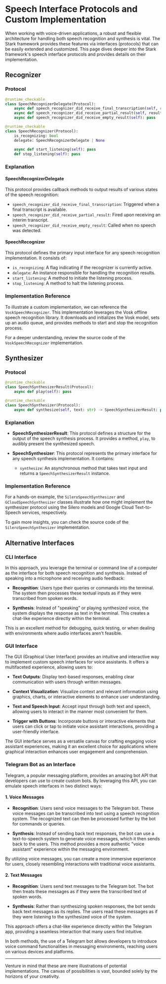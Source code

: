 # Speech Interface Protocols and Custom Implementation

When working with voice-driven applications, a robust and flexible architecture for handling both speech recognition and synthesis is vital. The Stark framework provides these features via interfaces (protocols) that can be easily extended and customized. This page dives deeper into the Stark framework's speech interface protocols and provides details on their implementation.

## Recognizer

### Protocol

```python
@runtime_checkable
class SpeechRecognizerDelegate(Protocol):
    async def speech_recognizer_did_receive_final_transcription(self, result: str): pass
    async def speech_recognizer_did_receive_partial_result(self, result: str): pass
    async def speech_recognizer_did_receive_empty_result(self): pass

@runtime_checkable
class SpeechRecognizer(Protocol):
    is_recognizing: bool
    delegate: SpeechRecognizerDelegate | None
    
    async def start_listening(self): pass
    def stop_listening(self): pass
```

### Explanation

#### SpeechRecognizerDelegate

This protocol provides callback methods to output results of various states of the speech recognition:

- `speech_recognizer_did_receive_final_transcription`: Triggered when a final transcript is available.
- `speech_recognizer_did_receive_partial_result`: Fired upon receiving an interim transcript.
- `speech_recognizer_did_receive_empty_result`: Called when no speech was detected.

#### SpeechRecognizer

This protocol defines the primary input interface for any speech recognition implementation. It consists of:

- `is_recognizing`: A flag indicating if the recognizer is currently active.
- `delegate`: An instance responsible for handling the recognition results.
- `start_listening`: A method to initiate the listening process.
- `stop_listening`: A method to halt the listening process.

### Implementation Reference

To illustrate a custom implementation, we can reference the `VoskSpeechRecognizer`. This implementation leverages the Vosk offline speech recognition library. It downloads and initializes the Vosk model, sets up an audio queue, and provides methods to start and stop the recognition process.

For a deeper understanding, review the source code of the `VoskSpeechRecognizer` implementation.

<script src="https://emgithub.com/embed-v2.js?target=https%3A%2F%2Fgithub.com%2FMarkParker5%2FSTARK%2Fblob%2Fmaster%2Fstark%2Finterfaces%2Fvosk.py&style=atom-one-dark&type=code&showBorder=on&showLineNumbers=on&showFileMeta=on&showFullPath=on&showCopy=on"/></script>

## Synthesizer

### Protocol

```python
@runtime_checkable
class SpeechSynthesizerResult(Protocol):
    async def play(self): pass

@runtime_checkable   
class SpeechSynthesizer(Protocol):
    async def synthesize(self, text: str) -> SpeechSynthesizerResult: pass
```

### Explanation

- **SpeechSynthesizerResult**: This protocol defines a structure for the output of the speech synthesis process. It provides a method, `play`, to audibly present the synthesized speech.

- **SpeechSynthesizer**: This protocol represents the primary interface for any speech synthesis implementation. It contains:
  - `synthesize`: An asynchronous method that takes text input and returns a `SpeechSynthesizerResult` instance.

### Implementation Reference

For a hands-on example, the `SileroSpeechSynthesizer` and `GCloudSpeechSynthesizer` classes illustrate how one might implement the synthesizer protocol using the Silero models and Google Cloud Text-to-Speech services, respectively.

To gain more insights, you can check the source code of the `SileroSpeechSynthesizer` implementation.

<script src="https://emgithub.com/embed-v2.js?target=https%3A%2F%2Fgithub.com%2FMarkParker5%2FSTARK%2Fblob%2Fmaster%2Fstark%2Finterfaces%2Fsilero.py&style=atom-one-dark&type=code&showBorder=on&showLineNumbers=on&showFileMeta=on&showFullPath=on&showCopy=on"></script>

## Alternative Interfaces

### CLI Interface

In this approach, you leverage the terminal or command line of a computer as the interface for both speech recognition and synthesis. Instead of speaking into a microphone and receiving audio feedback:

- **Recognition**: Users type their queries or commands into the terminal. The system then processes these textual inputs as if they were transcribed from spoken words.

- **Synthesis**: Instead of "speaking" or playing synthesized voice, the system displays the response as text in the terminal. This creates a chat-like experience directly within the terminal.

This is an excellent method for debugging, quick testing, or when dealing with environments where audio interfaces aren't feasible.

### GUI Interface

The GUI (Graphical User Interface) provides an intuitive and interactive way to implement custom speech interfaces for voice assistants. It offers a multifaceted experience, allowing users to:

- **Text Outputs**: Display text-based responses, enabling clear communication with users through written messages.

- **Context Visualization**: Visualize context and relevant information using graphics, charts, or interactive elements to enhance user understanding.

- **Text and Speech Input**: Accept input through both text and speech, allowing users to interact in the manner most convenient for them.

- **Trigger with Buttons**: Incorporate buttons or interactive elements that users can click or tap to initiate voice assistant interactions, providing a user-friendly interface.

The GUI interface serves as a versatile canvas for crafting engaging voice assistant experiences, making it an excellent choice for applications where graphical interaction enhances user engagement and comprehension.

### Telegram Bot as an Interface

Telegram, a popular messaging platform, provides an amazing bot API that developers can use to create custom bots. By leveraging this API, you can emulate speech interfaces in two distinct ways:

#### 1. **Voice Messages**

- **Recognition**: Users send voice messages to the Telegram bot. These voice messages can be transcribed into text using a speech recognition system. The recognized text can then be processed further by the bot for commands or queries.

- **Synthesis**: Instead of sending back text responses, the bot can use a text-to-speech system to generate voice messages, which it then sends back to the users. This method provides a more authentic "voice assistant" experience within the messaging environment.

By utilizing voice messages, you can create a more immersive experience for users, closely resembling interactions with traditional voice assistants.

#### 2. **Text Messages**

- **Recognition**: Users send text messages to the Telegram bot. The bot then treats these messages as if they were the transcribed text of spoken words.

- **Synthesis**: Rather than synthesizing spoken responses, the bot sends back text messages as its replies. The users read these messages as if they were listening to the synthesized voice of the system.

This approach offers a chat-like experience directly within the Telegram app, providing a seamless interaction that many users find intuitive.

In both methods, the use of a Telegram bot allows developers to introduce voice command functionalities in messaging environments, reaching users on various devices and platforms.

---

Venture in mind that these are mere illustrations of potential implementations. The canvas of possibilities is vast, bounded solely by the horizons of your creativity.
